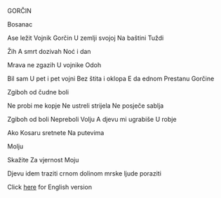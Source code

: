 GORČIN

Bosanac

Ase ležit
Vojnik Gorčin
U zemlji svojoj
Na baštini
Tuždi

Žih
A smrt dozivah
Noć i dan

Mrava ne zgazih
U vojnike
Odoh

Bil sam
U pet i pet vojni
Bez štita i oklopa
E da ednom
Prestanu
Gorčine

Zgiboh od čudne boli

Ne probi me kopje
Ne ustreli strijela
Ne posječe sablja

Zgiboh od boli
Nepreboli
Volju
A djevu mi ugrabiše
U robje

Ako Kosaru sretnete
Na putevima

Molju

Skažite
Za vjernost
Moju

Djevu idem traziti
crnom dolinom
mrske ljude poraziti

Click [here](http://www.spiritofbosnia.org/volume-2-no-3-2007-july/gorcin/) for English version
